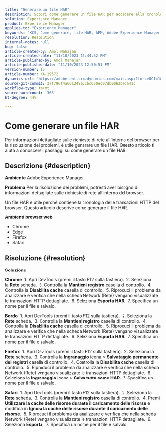 ```yaml
---
title: "Generare un file HAR"
description: Scopri come generare un file HAR per accedere alla cronologia delle transazioni HTTP del browser.
solution: Experience Manager
product: Experience Manager
applies-to: "Experience Manager"
keywords: "KCS, Come generare, file HAR, AEM, Adobe Experience Manager, browser web, Safari, Firefox, Edge, Chrome"
resolution: Resolution
internal-notes: null
bug: false
article-created-by: Amol Mahajan
article-created-date: "11/10/2023 12:44:52 PM"
article-published-by: Amol Mahajan
article-published-date: "11/10/2023 12:50:51 PM"
version-number: 15
article-number: KA-19572
dynamics-url: "https://adobe-ent.crm.dynamics.com/main.aspx?forceUCI=1&pagetype=entityrecord&etn=knowledgearticle&id=4a68cdea-c67f-ee11-8179-6045bd006b25"
source-git-commit: 37f796f4a66124866cbc650ec07db0063bada41c
workflow-type: tm+mt
source-wordcount: '363'
ht-degree: 44%

---
```


# Come generare un file HAR


Per informazioni dettagliate sulle richieste di rete all’interno del browser per la risoluzione dei problemi, è utile generare un file HAR. Questo articolo ti aiuta a conoscere i passaggi su come generare un file HAR.

## Descrizione {#description}


<b>Ambiente</b>
Adobe Experience Manager

<b>Problema</b>
Per la risoluzione dei problemi, potresti aver bisogno di informazioni dettagliate sulle richieste di rete all’interno del browser.

Un file HAR è utile perché contiene la cronologia delle transazioni HTTP del browser. Questo articolo descrive come generare il file HAR.

<b>Ambienti browser web</b>

- Chrome
- Edge
- Firefox
- Safari



## Risoluzione {#resolution}


<b>Soluzione</b>

<b>Chrome</b>
 1. Apri DevTools (premi il tasto F12 sulla tastiera).
 2. Seleziona la <b>Rete</b> scheda.
 3. Controlla la <b>Mantieni registro</b> casella di controllo.
 4. Controlla la <b>Disabilita cache</b> casella di controllo.
 5. Riproduci il problema da analizzare e verifica che nella scheda Network (Rete) vengano visualizzate le transazioni HTTP dettagliate.
 6. Seleziona <b>Esporta HAR</b>.
 7. Specifica un nome per il file e salvalo.

<b>Bordo</b>
 1. Apri DevTools (premi il tasto F12 sulla tastiera).
 2. Seleziona la <b>Rete</b> scheda.
 3. Controlla la <b>Mantieni registro</b> casella di controllo.
 4. Controlla la <b>Disabilita cache</b> casella di controllo.
 5. Riproduci il problema da analizzare e verifica che nella scheda Network (Rete) vengano visualizzate le transazioni HTTP dettagliate.
 6. Seleziona <b>Esporta HAR</b>.
 7. Specifica un nome per il file e salvalo.

<b>Firefox</b>
 1. Apri DevTools (premi il tasto F12 sulla tastiera).
 2. Seleziona la <b>Rete</b> scheda.
 3. Controlla la <b>Ingranaggio</b> icona > <b>Salvataggio permanente dei registri</b> casella di controllo.
 4. Controlla la <b>Disabilita cache</b> casella di controllo.
 5. Riproduci il problema da analizzare e verifica che nella scheda Network (Rete) vengano visualizzate le transazioni HTTP dettagliate.
 6. Seleziona la <b>Ingranaggio</b> icona > <b>Salva tutto come HAR</b>.
 7. Specifica un nome per il file e salvalo.

<b>Safari</b>
 1. Apri DevTools (premi il tasto F12 sulla tastiera).
 2. Seleziona la <b>Rete</b> scheda.
 3. Controlla la <b>Mantieni registro</b> casella di controllo.
 4. Premi <b>Utilizzare la cache delle risorse durante il caricamento delle risorse</b> e modifica in <b>Ignora la cache delle risorse durante il caricamento delle risorse</b>.
 5. Riproduci il problema da analizzare e verifica che nella scheda Network (Rete) vengano visualizzate le transazioni HTTP dettagliate.
 6. Seleziona <b>Esporta</b>.
 7. Specifica un nome per il file e salvalo.
